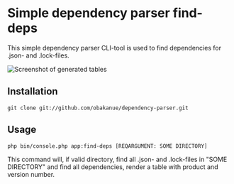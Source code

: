# Simple dependency parser find-deps
This simple dependency parser CLI-tool is used to find dependencies for .json- and .lock-files.

![Screenshot of generated tables](https://i.imgur.com/UQTrY0s.png=50x50)

## Installation
```
git clone git://github.com/obakanue/dependency-parser.git
```

## Usage
```
php bin/console.php app:find-deps [REQARGUMENT: SOME DIRECTORY]
```
This command will, if valid directory, find all .json- and .lock-files in "SOME DIRECTORY" and find all dependencies, render a table with product and version number.
